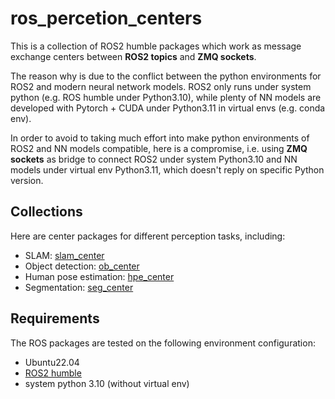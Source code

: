# ros_percetion_centers

This is a collection of ROS2 humble packages which work as message exchange centers between **ROS2 topics** and **ZMQ sockets**.

The reason why is due to the conflict between the python environments for ROS2 and modern neural network models. ROS2 only runs under system python (e.g. ROS humble under Python3.10), while plenty of NN models are developed with Pytorch + CUDA under Python3.11 in virtual envs (e.g. conda env).

In order to avoid to taking much effort into make python environments of ROS2 and NN models compatible, here is a compromise, i.e. using **ZMQ sockets** as bridge to connect ROS2 under system Python3.10 and NN models under virtual env Python3.11, which doesn't reply on specific Python version.

## Collections

Here are center packages for different perception tasks, including:

- SLAM: [slam_center](https://github.com/MyLovelyAxe/slam_center)
- Object detection: [ob_center]()
- Human pose estimation: [hpe_center]()
- Segmentation: [seg_center]()

## Requirements

The ROS packages are tested on the following environment configuration:

- Ubuntu22.04
- [ROS2 humble](https://docs.ros.org/en/humble/Installation/Ubuntu-Install-Debs.html)
- system python 3.10 (without virtual env)
